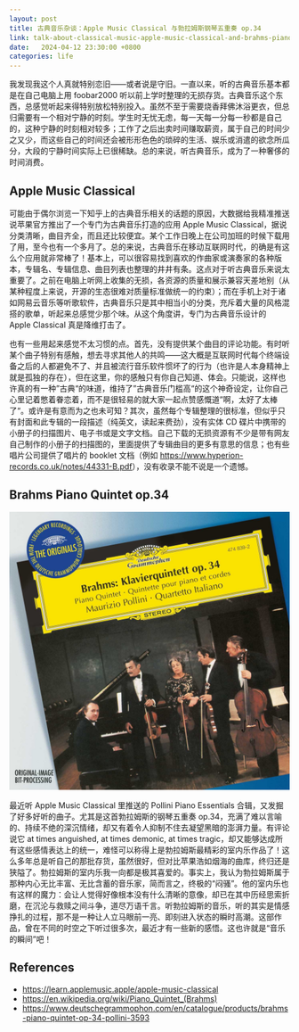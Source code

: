 ```yaml
---
layout: post
title: 古典音乐杂谈：Apple Music Classical 与勃拉姆斯钢琴五重奏 op.34
link: talk-about-classical-music-apple-music-classical-and-brahms-piano-quintet-op34
date:   2024-04-12 23:30:00 +0800
categories: life
---
```


我发现我这个人真就特别恋旧——或者说是守旧。一直以来，听的古典音乐基本都是在自己电脑上用 foobar2000 听以前上学时整理的无损存货。古典音乐这个东西，总感觉听起来得特别放松特别投入。虽然不至于需要烧香拜佛沐浴更衣，但总归需要有一个相对宁静的时刻。学生时无忧无虑，每一天每一分每一秒都是自己的，这种宁静的时刻相对较多；工作了之后出卖时间赚取薪资，属于自己的时间少之又少，而这些自己的时间还会被形形色色的琐碎的生活、娱乐或消遣的欲念所瓜分，大段的宁静时间实际上已很稀缺。总的来说，听古典音乐，成为了一种奢侈的时间消费。

## Apple Music Classical

可能由于偶尔浏览一下知乎上的古典音乐相关的话题的原因，大数据给我精准推送说苹果官方推出了一个专门为古典音乐打造的应用 Apple Music Classical，据说分类清晰，曲目齐全，而且还比较便宜。某个工作日晚上在公司加班的时候下载用了用，至今也有一个多月了。总的来说，古典音乐在移动互联网时代，的确是有这么个应用就非常棒了！基本上，可以很容易找到喜欢的作曲家或演奏家的各种版本，专辑名、专辑信息、曲目列表也整理的井井有条。这点对于听古典音乐来说太重要了。之前在电脑上听网上收集的无损，各资源的质量和展示兼容天差地别（从某种程度上来说，开源的生态很难对质量标准做统一的约束）；而在手机上对于诸如网易云音乐等听歌软件，古典音乐只是其中相当小的分类，充斥着大量的风格混搭的歌单，听起来总感觉少那个味。从这个角度讲，专门为古典音乐设计的 Apple Classical 真是降维打击了。

也有一些用起来感觉不太习惯的点。首先，没有提供某个曲目的评论功能。有时听某个曲子特别有感触，想去寻求其他人的共鸣——这大概是互联网时代每个终端设备之后的人都避免不了、并且被流行音乐软件惯坏了的行为（也许是人本身精神上就是孤独的存在），但在这里，你的感触只有你自己知道、体会。只能说，这样也许真的有一种”古典“的味道，维持了”古典音乐门槛高“的这个神奇设定，让你自己心里记着憋着眷恋着，而不是很轻易的就大家一起点赞感慨道”啊，太好了太棒了“。或许是有意而为之也未可知？其次，虽然每个专辑整理的很标准，但似乎只有封面和此专辑的一段描述（纯英文，读起来费劲），没有实体 CD 碟片中携带的小册子的扫描图片、电子书或是文字文档。自己下载的无损资源有不少是带有网友自己制作的小册子的扫描图的，里面提供了专辑曲目的更多有意思的信息；也有些唱片公司提供了唱片的 booklet 文档（例如 <https://www.hyperion-records.co.uk/notes/44331-B.pdf>），没有收录不能不说是一个遗憾。

## Brahms Piano Quintet op.34

![](/img/2024-04-12/brahms-piano-quintet-op34.jpeg)

最近听 Apple Music Classical 里推送的 Pollini Piano Essentials 合辑，又发掘了好多好听的曲子。尤其是这首勃拉姆斯的钢琴五重奏 op.34，充满了难以言喻的、持续不绝的深沉情绪，却又有着令人抑制不住去凝望黑暗的澎湃力量。有评论说它 at times anguished, at times demonic, at times tragic，却又能够达成所有这些感情表达上的统一，难怪可以称得上是勃拉姆斯最精彩的室内乐作品了！这么多年总是听自己的那批存货，虽然很好，但对比苹果浩如烟海的曲库，终归还是狭隘了。勃拉姆斯的室内乐我一向都是极其喜爱的。事实上，我认为勃拉姆斯属于那种内心无比丰富、无比含蓄的音乐家，简而言之，终极的“闷骚”。他的室内乐也有这样的魔力：会让人觉得好像根本没有什么清晰的意像，却已在其中历经思索折磨，在沉沦与救赎之间斗争，道尽万语千言。听勃拉姆斯的音乐，听的其实是情感挣扎的过程，那不是一种让人立马眼前一亮、即刻进入状态的瞬时高潮。这部作品，曾在不同的时空之下听过很多次，最近才有一些新的感悟。这也许就是“音乐的瞬间”吧！

## References

- <https://learn.applemusic.apple/apple-music-classical>
- <https://en.wikipedia.org/wiki/Piano_Quintet_(Brahms)>
- <https://www.deutschegrammophon.com/en/catalogue/products/brahms-piano-quintet-op-34-pollini-3593>

